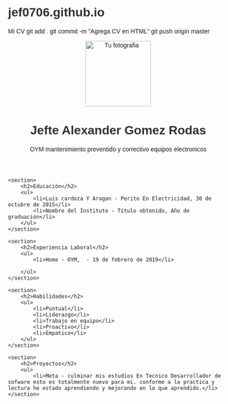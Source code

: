 # jef0706.github.io
Mi CV
git add .
git commit -m "Agrega CV en HTML"
git push origin master
<!DOCTYPE html>
<html lang="es">
<head>
    <meta charset="UTF-8">
    <meta name="viewport" content="width=device-width, initial-scale=1.0">
    <title>Mi CV</title>
    <style>
        body {
            font-family: Arial, sans-serif;
            margin: 0;
            padding: 20px;
        }
        h1, h2 {
            color: #333333;
        }
        ul {
            list-style-type: none;
            padding: 0;
        }
        li {
            margin-bottom: 10px;
        }
    </style>
</head>
<body>
    <header>
        <img src="jefte.jpg" alt="Tu fotografia" width="150">
        <h1>Jefte Alexander Gomez Rodas</h1>
        <p>OYM mantenimiento preventido y correctivo equipos electronicos</p>
    </header>
    
    <section>
        <h2>Educación</h2>
        <ul>
            <li>Luis cardoza Y Aragon - Perito En Electricidad, 30 de octubre de 2015</li>
            <li>Nombre del Instituto - Título obtenido, Año de graduación</li>
        </ul>
    </section>
    
    <section>
        <h2>Experiencia Laboral</h2>
        <ul>
            <li>Home - OYM,  - 19 de febrero de 2019</li>
            
        </ul>
    </section>
    
    <section>
        <h2>Habilidades</h2>
        <ul>
            <li>Puntual</li>
            <li>Liderazgo</li>
            <li>Trabajo en equipo</li>
            <li>Proactivo</li>
            <li>Empatico</li>
        </ul>
    </section>
    
    <section>
        <h2>Proyectos</h2>
        <ul>
            <li>Meta - culminar mis estudios En Tecnico Desarrollador de sofware esto es totalmente nuevo para mi. conforme a la practica y lectura he estado aprendiendo y mejorando en lo que aprendido.</li>
    </section>
</body>
</html>
